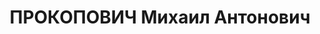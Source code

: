 ---
title: ПРОКОПОВИЧ Михаил Антонович
description: '1887 р. народження, м. Миколаїв, українець, із робітників, освіта початкова.
  Проживав у м. Миколаєві. Голова промспілки.

  Заарештований 07.07.1937 р. Вироком Військової Колегії Верховного Суду СРСР від
  27.12.1937 р. засуджений до розстрілу з конфіскацією майна. Страчений 28.12.1937
  р. Місце поховання невідомо.

  Реабілітований у 1957 р.'
---